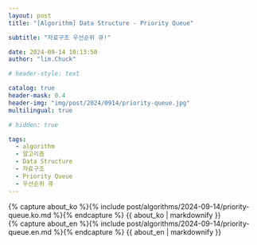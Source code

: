 ```yaml
---
layout: post
title: "[Algorithm] Data Structure - Priority Queue"

subtitle: "자료구조 우선순위 큐!"

date: 2024-09-14 10:13:50
author: "lim.Chuck"

# header-style: text

catalog: true
header-mask: 0.4
header-img: "img/post/2024/0914/priority-queue.jpg"
multilingual: true

# hidden: true

tags:
  - algorithm
  - 알고리즘
  - Data Structure
  - 자료구조
  - Priority Queue
  - 우선순위 큐
---
```


<div class="ko post-container">
    {% capture about_ko %}{% include post/algorithms/2024-09-14/priority-queue.ko.md %}{% endcapture %}
    {{ about_ko | markdownify }}
</div>
<div class="en post-container">
    {% capture about_en %}{% include post/algorithms/2024-09-14/priority-queue.en.md %}{% endcapture %}
    {{ about_en | markdownify }}
</div>
